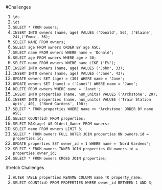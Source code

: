 #Challenges
1. ` \du `
2. ` \dt `
3. ` SELECT * FROM owners; `
4. ` INSERT INTO owners (name, age) VALUES ('Donald', 56), ('Elaine', 24),('Emma', 36); `
5. ` SELECT NAME FROM owners; `
6. ` SELECT age FROM owners ORDER BY age ASC; `
7. ` SELECT name FROM owners WHERE name = 'Donald'; `
8. ` SELECT age FROM owners WHERE age > 30; `
9. ` SELECT name FROM owners WHERE name LIKE ('E%'); `
10. ` INSERT INTO owners (name, age) VALUES ('John', 33); `
11. ` INSERT INTO owners (name, age) VALUES ('Jane', 43); `
12. ` UPDATE owners SET (age) = (30) WHERE name = 'Jane'; `
13. ` UPDATE owners SET (name) = ('Janet') WHERE name = 'Jane'; `
14. ` DELETE FROM owners WHERE name = 'Janet'; `
15. ` INSERT INTO properties (name, num_units) VALUES ('Archstone', 20); `
16. ` INSERT INTO properties (name, num_units) VALUES ('Train Station Apts', 40), ('Nord Gardens', 100); `
17. ` SELECT * FROM properties WHERE name <> 'Archstone' ORDER BY name ASC; `
18. ` SELECT COUNT(id) FROM properties; `
19. ` SELECT MAX(age) AS Oldest_Owner FROM owners; `
20. ` SELECT name FROM owners LIMIT 3; `
21. ` SELECT * FROM owners FULL OUTER JOIN properties ON owners.id = properties.id; `
22. ` UPDATE properties SET owner_id = 1 WHERE name = 'Nord Gardens'; `
23. ` SELECT * FROM owners INNER JOIN properties ON owners.id = properties.owner_id; `
24. ` SELECT * FROM owners CROSS JOIN properties; `

Stretch Challenges
1. ` ALTER TABLE properties RENAME COLUMN name TO property_name; `
2. ` SELECT COUNT(id) FROM PROPERTIES WHERE owner_id BETWEEN 1 AND 3; `
